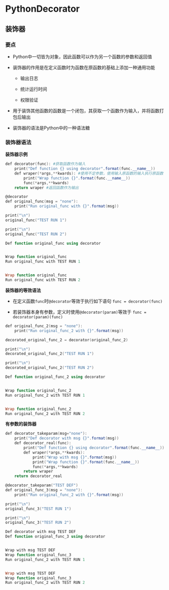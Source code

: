 # PythonDecorator

## 装饰器

### 要点

- Python中一切皆为对象，因此函数可以作为另一个函数的参数和返回值

- 装饰器的作用是在定义函数时为函数在原函数的基础上添加一种通用功能
    - 输出日志

    - 统计运行时间

    - 权限验证


- 用于装饰其他函数的函数是一个闭包，其获取一个函数作为输入，并将函数打包后输出

- 装饰器的语法是Python中的一种语法糖

### 装饰器语法

**装饰器示例**

```powershell
def decorator(func): #获取函数作为输入
    print("Def function {} using decorator".format(func.__name__))
    def wraper(*args,**kwards): #使用不定参数，使用输入原函数的输入执行原函数
        print("Wrap function {}".format(func.__name__))
        func(*args,**kwards)
    return wraper #返回函数作为输出

@decorator
def original_func(msg = "none"):
    print("Run original_func with {}".format(msg))

print("\n")
original_func("TEST RUN 1")

print("\n")
original_func("TEST RUN 2")
```

```powershell
Def function original_func using decorator


Wrap function original_func
Run original_func with TEST RUN 1


Wrap function original_func
Run original_func with TEST RUN 2
```

**装饰器的等效语法**

- 在定义函数`func`时`@decorator`等效于执行如下语句
    `func = decorator(func)`


- 若装饰器本身有参数，定义时使用`@decorator(param)`等效于
    `func = decorator(param)(func)`


```powershell
def original_func_2(msg = "none"):
    print("Run original_func_2 with {}".format(msg))

decorated_original_func_2 = decorator(original_func_2)

print("\n")
decorated_original_func_2("TEST RUN 1")

print("\n")
decorated_original_func_2("TEST RUN 2")
```

```powershell
Def function original_func_2 using decorator


Wrap function original_func_2
Run original_func_2 with TEST RUN 1


Wrap function original_func_2
Run original_func_2 with TEST RUN 2
```

**有参数的装饰器**

```powershell
def decorator_takeparam(msg="none"):
    print("Def decorator with msg {}".format(msg))
    def decorator_real(func):
        print("Def function {} using decorator".format(func.__name__))
        def wraper(*args,**kwards):
            print("Wrap with msg {}".format(msg))
            print("Wrap function {}".format(func.__name__))
            func(*args,**kwards)
        return wraper
    return decorator_real

@decorator_takeparam("TEST DEF")
def original_func_3(msg = "none"):
    print("Run original_func_2 with {}".format(msg))

print("\n")
original_func_3("TEST RUN 1")

print("\n")
original_func_3("TEST RUN 2")
```

```powershell
Def decorator with msg TEST DEF
Def function original_func_3 using decorator


Wrap with msg TEST DEF
Wrap function original_func_3
Run original_func_2 with TEST RUN 1


Wrap with msg TEST DEF
Wrap function original_func_3
Run original_func_2 with TEST RUN 2
```


